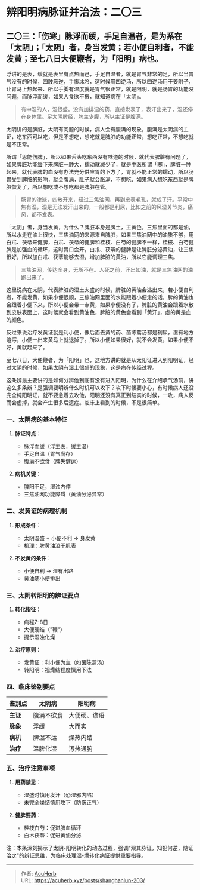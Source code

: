 # 辨阳明病脉证并治法：二〇三


## 二〇三：「伤寒」脉浮而缓，手足自温者，是为系在「太阴」；「太阴」者，身当发黄；若小便自利者，不能发黄；至七八日大便鞭者，为「阳明」病也。

<!--more-->

浮讲的是表，缓就是表里有点热而己，手足自温者，就是胃气非常的足，所以当胃气没有的时候，四肢厥逆，手脚冰冷，这时候用四逆汤，所以四逆汤用干姜附子，让胃马上热起来、所以手脚有温度就是胃气很正常，就是阳明，就是肠胃的功能没问题，而脉浮而缓，如果人食欲不振，就知道病在「太阴」。

> 有中湿的人，湿很盛。没有加排湿的药，直接发表了，表汗出来了，湿还停在身体里。足太阴脾经，脾主少腹，所以主证是腹满。

太阴讲的是脾脏，太阴有问题的时候，病人会有腹满的现象，腹满是太阴病的主证，吃东西可以吃，但是不想吃，想吃就是脾脏的功能正常，想吃正常，不想吃就是不正常。

所谓「思能伤脾」，所以如果舌头吃东西没有味道的时候，就代表脾脏有问题了，如果脾脏功能缓下来脾脏一肿大，蠕动就减少了，就是中医所谓「寒」，脾脏一肿起来，就代表脾的血没有办法充分供应胃的下方了，胃就不能正常的蠕动，所以肠胃受到脾脏的影响，就会腹满，肚子就会胀满，不想吃、如果病人想吃东西就是脾脏恢复了，所以想吃或不想吃都是脾脏在管。

> 肠胃的津液，四散开来，经过三焦油网，再到皮表毛孔，就成了汗。平常中焦有湿，湿是无法发汗出来的，一般都是利尿，比如之前的风湿关节炎，痛风，都不发表。

「太阴」者，身当发黄，为什么？脾脏本身是脾土，主黄色，三焦里面的都是油，所以水走在油上很快，三焦油网的来源来自脾脏，如果三焦油网中的油质不够，用白朮、茯苓来健脾，白朮、茯苓的健脾和桂枝、白芍的健脾不一样，桂枝、白芍健脾是加强血的循环，这时胃口会开，白朮、茯苓的健脾是让脾脏分泌黄油，让三焦很好，所以加白朮、茯苓能够去湿，增加脾脏的黄油，所以它能调理三焦。

> 三焦油网，传达全身，无所不在。人死之前，汗出如油，就是三焦油网的油跑出来了。

这里说病在太阴，代表脾脏的湿土太盛的时候，脾脏的黄油会溢出来，若小便自利者，不能发黄，如果小便很顺，三焦油网里面的水能跟着小便走的话，脾的黄油也会跟着小便下来，所以小便会带一点黄，如果小便没有了，脾脏的黄油会跟着水散到皮肤表面上，这时候就会看到黄油色，脾脏的黄色会看到「黄汗」，虚的黄是血的颜色。

反过来说治疗发黄证就是利小便，像后面去黄的药、茵陈蒿汤都是利尿，湿有地方渲泻，小便一出来黄马上就退掉了。所以小便如果很好，就不会发黄，如果小便不好，黄就起来了。

至七八日，大便鞭者，为「阳明」也，这地方讲的就是从太阳证进入到阳明证，经过太阴的时候，如果太阴有湿土很盛的现象，这是病在传经过程。

这条辨最主要讲的是如何分辨他到底有没有进入阳明，为什么在介绍承气汤前，讲这么多条辨？是强调要明辨什么时机可以攻下？攻下时候要小心，有时候病人还没完全纯阳明证，就不要急着去攻他，阳明还没有真正到结实的时候，一攻，病人反而会虚掉，就会产生很多后遗症。临床上看到的时候，不是很简单。

### 一、太阴病的基本特征
1. **脉证特点**：
   - 脉浮而缓（浮主表，缓主湿）
   - 手足自温（胃气尚存）
   - 腹满不欲食（脾失健运）

2. **病机关键**：
   - 脾阳不足，湿浊内停
   - 三焦油网功能障碍（黄油分泌异常）

### 二、发黄证的病理机制
1. **形成条件**：
   - 太阴湿盛 + 小便不利 → 身发黄
   - 机理：脾黄油溢于肌表

2. **不发黄的条件**：
   - 小便自利 → 湿有出路
   - 黄油随小便排出

### 三、太阴转阳明的辨证要点
1. **转化指征**：
   - 病程7-8日
   - 大便硬结（"鞭"）
   - 提示湿浊化燥

2. **治疗原则**：
   - 发黄证：利小便为主（如茵陈蒿汤）
   - 转阳明：视燥结程度慎用下法

### 四、临床鉴别要点
| 鉴别点 | 太阴病 | 阳明病 |
|--------|--------|--------|
| **主证** | 腹满不欲食 | 大便硬、谵语 |
| **脉象** | 浮缓 | 大而实 |
| **病机** | 脾湿不运 | 燥热内结 |
| **治疗** | 温脾化湿 | 泻热通腑 |

### 五、治疗注意事项
1. **用药禁忌**：
   - 湿盛时慎用发汗（恐湿邪内陷）
   - 未完全燥结慎用攻下（防伤正气）

2. **健脾要药**：
   - 桂枝白芍：促进脾血循环
   - 白术茯苓：促进黄油分泌

注：本条深刻揭示了太阴-阳明转化的动态过程，强调"观其脉证，知犯何逆，随证治之"的辨证思维，为临床处理湿-燥转化病证提供重要指导。

---

> 作者: [AcuHerb](https://acuherb.xyz)  
> URL: https://acuherb.xyz/posts/shanghanlun-203/  

